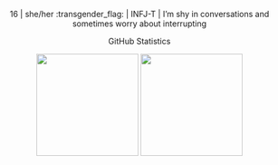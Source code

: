 <p align="center">
  16 | she/her :transgender_flag: | INFJ-T | I’m shy in conversations and sometimes worry about interrupting
</p>

<p align="center">GitHub Statistics</p>

<p align="center">
  <img height="180em" src="https://github-readme-stats-eight-theta.vercel.app/api?username=mrrpmeowfurry&theme=synthwave&show_icons=true" align="center"/>  
  <img height="180em" src="https://github-readme-stats-eight-theta.vercel.app/api/top-langs/?username=mrrpmeowfurry&theme=synthwave&layout=compact" align="center"/>
</p>
